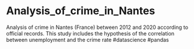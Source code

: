 # Analysis_of_crime_in_Nantes
Analysis of crime in Nantes (France) between 2012 and 2020 according to official records. This study includes the hypothesis of the correlation between unemployment and the crime rate #datascience #pandas
